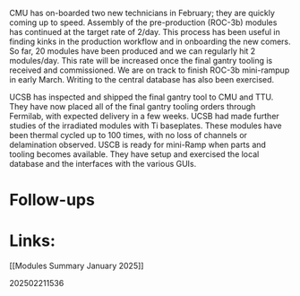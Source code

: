 
CMU has on-boarded two new technicians in February; they are quickly coming up to speed.  Assembly of the pre-production (ROC-3b) modules has continued at the target rate of 2/day.  This process has been useful in finding kinks in the production workflow and in onboarding the new comers. So far, 20 modules have been produced and we can regularly hit 2 modules/day. This rate will be increased once the final gantry tooling is received and commissioned.  We are on track to finish ROC-3b mini-rampup in early March. Writing to the central database has also been exercised.  


UCSB has inspected and shipped the final gantry tool to CMU and TTU.  They have now placed all of the final gantry tooling orders through Fermilab, with expected delivery in a few weeks. UCSB had made further studies of the irradiated modules with Ti baseplates. These modules have been thermal cycled up to 100 times, with no loss of channels or delamination observed.  USCB is ready for mini-Ramp when parts and tooling becomes available. They have setup and exercised  the local database and the interfaces with the various GUIs.




# Follow-ups


# Links: 
[[Modules Summary January 2025]]


202502211536
